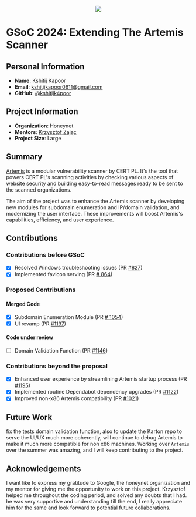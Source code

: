 <p align="center">
  <img src="https://upload.wikimedia.org/wikipedia/commons/thumb/e/e2/Google_Summer_of_Code_logo_%282021%29.svg/2560px-Google_Summer_of_Code_logo_%282021%29.svg.png" />
</p>

# GSoC 2024: Extending The Artemis Scanner

## Personal Information

- **Name**: Kshitij Kapoor
- **Email**: kshitijkapoor0611@gmail.com
- **GitHub**: [@kshitijk4poor](https://github.com/kshitijk4poor)

## Project Information

- **Organization**: Honeynet
- **Mentors**: [Krzysztof Zając](kazet.cc)
- **Project Size**: Large

## Summary
[Artemis](https://github.com/CERT-Polska/Artemis) is a modular vulnerability scanner by CERT PL. It's the tool that powers CERT PL's scanning activities by checking various aspects of website security and building easy-to-read messages ready to be sent to the scanned organizations.

The aim of the project was to enhance the Artemis scanner by developing new modules for subdomain enumeration and IP/domain validation, and modernizing the user interface. These improvements will boost Artemis's capabilities, efficiency, and user experience.

## Contributions
### Contributions before GSoC
  - [x] Resolved Windows troubleshooting issues (PR [#827](https://github.com/CERT-Polska/Artemis/pull/827))
  - [x] Implemented favicon serving (PR [# 864](https://github.com/CERT-Polska/Artemis/pull/864))
### Proposed Contributions
#### Merged Code
  - [x] Subdomain Enumeration Module (PR [# 1054](https://github.com/CERT-Polska/Artemis/pull/1054))
  - [x] UI revamp (PR [#1197](https://github.com/CERT-Polska/Artemis/pull/1197))
#### Code under review
  - [ ] Domain Validation Function (PR [#1146](https://github.com/CERT-Polska/Artemis/pull/1146))

### Contributions beyond the proposal
  - [x] Enhanced user experience by streamlining Artemis startup process (PR [#1195](https://github.com/CERT-Polska/Artemis/pull/1195))
  - [x] Implemented routine Dependabot dependency upgrades (PR [#1122](https://github.com/CERT-Polska/Artemis/pull/1122))
  - [x] Improved non-x86 Artemis compatibility (PR [#1021](https://github.com/CERT-Polska/Artemis/pull/1021))

## Future Work
fix the tests domain validation function, also to update the Karton repo to serve the UI/UX much more coherently, will continue to debug Artemis to make it much more compatible for non x86 machines. Working over `Artemis` over the summer was amazing, and I will keep contributing to the project.

## Acknowledgements
I want like to express my gratitude to Google, the honeynet organization and my mentor for giving me the opportunity to work on this project. Krzysztof helped me throughout the coding period, and solved any doubts that I had. he was very supportive and understanding till the end, I really appreciate him for the same and look forward to potential future collaborations.
